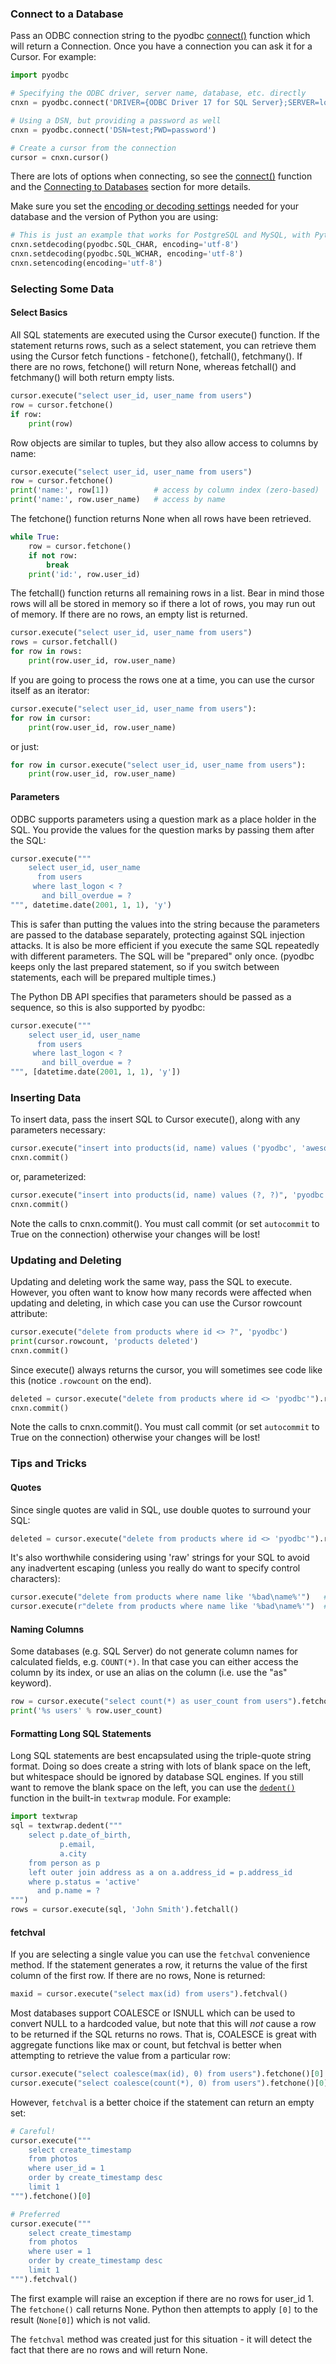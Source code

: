 ### Connect to a Database

Pass an ODBC connection string to the pyodbc [connect()](The-pyodbc-Module#connect) function which will return a Connection. Once you have a connection you can ask it for a Cursor. For example:

```python
import pyodbc

# Specifying the ODBC driver, server name, database, etc. directly
cnxn = pyodbc.connect('DRIVER={ODBC Driver 17 for SQL Server};SERVER=localhost;DATABASE=testdb;UID=me;PWD=pass')

# Using a DSN, but providing a password as well
cnxn = pyodbc.connect('DSN=test;PWD=password')

# Create a cursor from the connection
cursor = cnxn.cursor()
```
There are lots of options when connecting, so see the [connect()](The-pyodbc-Module#connect) function and the [Connecting to Databases](Connecting-to-databases) section for more details.

Make sure you set the [encoding or decoding settings](Unicode) needed for your database and the version of Python you are using:

``` python
# This is just an example that works for PostgreSQL and MySQL, with Python 2.7.
cnxn.setdecoding(pyodbc.SQL_CHAR, encoding='utf-8')
cnxn.setdecoding(pyodbc.SQL_WCHAR, encoding='utf-8')
cnxn.setencoding(encoding='utf-8')
```

### Selecting Some Data

#### Select Basics

All SQL statements are executed using the Cursor execute() function. If the statement returns rows, such as a select statement, you can retrieve them using the Cursor fetch functions - fetchone(), fetchall(), fetchmany(). If there are no rows, fetchone() will return None, whereas fetchall() and fetchmany() will both return empty lists.

```python
cursor.execute("select user_id, user_name from users")
row = cursor.fetchone()
if row:
    print(row)
```

Row objects are similar to tuples, but they also allow access to columns by name:

```python
cursor.execute("select user_id, user_name from users")
row = cursor.fetchone()
print('name:', row[1])          # access by column index (zero-based)
print('name:', row.user_name)   # access by name
```

The fetchone() function returns None when all rows have been retrieved.

```python
while True:
    row = cursor.fetchone()
    if not row:
        break
    print('id:', row.user_id)
```

The fetchall() function returns all remaining rows in a list. Bear in mind those rows will all be stored in memory so if there a lot of rows, you may run out of memory. If there are no rows, an empty list is returned.

```python
cursor.execute("select user_id, user_name from users")
rows = cursor.fetchall()
for row in rows:
    print(row.user_id, row.user_name)
```

If you are going to process the rows one at a time, you can use the cursor itself as an iterator:

```python
cursor.execute("select user_id, user_name from users"):
for row in cursor:
    print(row.user_id, row.user_name)
```

or just:

```python
for row in cursor.execute("select user_id, user_name from users"):
    print(row.user_id, row.user_name)
```

#### Parameters

ODBC supports parameters using a question mark as a place holder in the SQL. You provide the values for the question marks by passing them after the SQL:

```python
cursor.execute("""
    select user_id, user_name
      from users
     where last_logon < ?
       and bill_overdue = ?
""", datetime.date(2001, 1, 1), 'y')
```

This is safer than putting the values into the string because the parameters are passed to the database separately, protecting against SQL injection attacks. It is also be more efficient if you execute the same SQL repeatedly with different parameters. The SQL will be "prepared" only once. (pyodbc keeps only the last prepared statement, so if you switch between statements, each will be prepared multiple times.)

The Python DB API specifies that parameters should be passed as a sequence, so this is also supported by pyodbc:

```python
cursor.execute("""
    select user_id, user_name
      from users
     where last_logon < ?
       and bill_overdue = ?
""", [datetime.date(2001, 1, 1), 'y'])
```

### Inserting Data

To insert data, pass the insert SQL to Cursor execute(), along with any parameters necessary:

```python
cursor.execute("insert into products(id, name) values ('pyodbc', 'awesome library')")
cnxn.commit()
```

or, parameterized:

```python
cursor.execute("insert into products(id, name) values (?, ?)", 'pyodbc', 'awesome library')
cnxn.commit()
```

Note the calls to cnxn.commit(). You must call commit (or set `autocommit` to True on the connection) otherwise your changes will be lost!

### Updating and Deleting

Updating and deleting work the same way, pass the SQL to execute. However, you often want to know how many records were affected when updating and deleting, in which case you can use the Cursor rowcount attribute:

```python
cursor.execute("delete from products where id <> ?", 'pyodbc')
print(cursor.rowcount, 'products deleted')
cnxn.commit()
```

Since execute() always returns the cursor, you will sometimes see code like this (notice `.rowcount` on the end).

```python
deleted = cursor.execute("delete from products where id <> 'pyodbc'").rowcount
cnxn.commit()
```

Note the calls to cnxn.commit(). You must call commit (or set `autocommit` to True on the connection) otherwise your changes will be lost!

### Tips and Tricks

#### Quotes

Since single quotes are valid in SQL, use double quotes to surround your SQL:

```python
deleted = cursor.execute("delete from products where id <> 'pyodbc'").rowcount
```

It's also worthwhile considering using 'raw' strings for your SQL to avoid any inadvertent escaping (unless you really do want to specify control characters):

```python
cursor.execute("delete from products where name like '%bad\name%'")   # Python will convert \n to 'new line'!
cursor.execute(r"delete from products where name like '%bad\name%'")  # no escaping
```

#### Naming Columns

Some databases (e.g. SQL Server) do not generate column names for calculated fields, e.g. `COUNT(*)`. In that case you can either access the column by its index, or use an alias on the column (i.e. use the "as" keyword).

```python
row = cursor.execute("select count(*) as user_count from users").fetchone()
print('%s users' % row.user_count)
```

#### Formatting Long SQL Statements

Long SQL statements are best encapsulated using the triple-quote string format. Doing so does create a string with lots of blank space on the left, but whitespace should be ignored by database SQL engines. If you still want to remove the blank space on the left, you can use the [`dedent()`](https://docs.python.org/3/library/textwrap.html#textwrap.dedent) function in the built-in `textwrap` module. For example:

```python
import textwrap
sql = textwrap.dedent("""
    select p.date_of_birth,
           p.email,
           a.city
    from person as p
    left outer join address as a on a.address_id = p.address_id
    where p.status = 'active'
      and p.name = ?
""")
rows = cursor.execute(sql, 'John Smith').fetchall()
```

#### fetchval

If you are selecting a single value you can use the `fetchval` convenience method.  If the statement generates a row, it returns the value of the first column of the first row.  If there are no rows, None is returned:

```python
maxid = cursor.execute("select max(id) from users").fetchval()
```

Most databases support COALESCE or ISNULL which can be used to convert NULL to a hardcoded value, but note that this will *not* cause a row to be returned if the SQL returns no rows.  That is, COALESCE is great with aggregate functions like max or count, but fetchval is better when attempting to retrieve the value from a particular row:

``` python
cursor.execute("select coalesce(max(id), 0) from users").fetchone()[0]
cursor.execute("select coalesce(count(*), 0) from users").fetchone()[0]
```

However, `fetchval` is a better choice if the statement can return an empty set:

``` python
# Careful!
cursor.execute("""
    select create_timestamp
    from photos
    where user_id = 1
    order by create_timestamp desc
    limit 1
""").fetchone()[0]

# Preferred
cursor.execute("""
    select create_timestamp
    from photos
    where user = 1
    order by create_timestamp desc
    limit 1
""").fetchval()
```

The first example will raise an exception if there are no rows for user_id 1.  The `fetchone()`
call returns None.  Python then attempts to apply `[0]` to the result (`None[0]`) which is not
valid.

The `fetchval` method was created just for this situation - it will detect the fact that there
are no rows and will return None.
